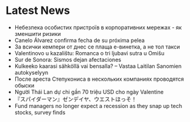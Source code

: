 # Latest News
-  Небезпека особистих пристроїв в корпоративних мережах - як зменшити ризики
-  Canelo Álvarez confirma fecha de su próxima pelea
-  За всички кемпери от днес се плаща е-винетка, а не тол такси
-  Valentinovo u kazalištu: Romanca o tri ljubavi sutra u Omišu
-  Sur de Sonora: Sismos dejan afectaciones
-  Kulkeeko kaarasi sähköllä vai bensalla? – Vastaa Laitilan Sanomien autokyselyyn
-  После ареста Степукониса в нескольких компаниях проводятся обыски
-  Người Thái Lan dự chi gần 70 triệu USD cho ngày Valentine
-  『スパイダーマン』ゼンデイヤ、ウエストほっそ！
-  Fund managers no longer expect a recession as they snap up tech stocks, survey finds
